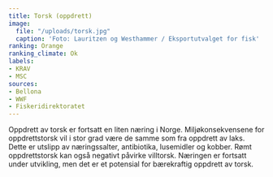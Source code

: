 ```yaml
---
title: Torsk (oppdrett)
image:
  file: "/uploads/torsk.jpg"
  caption: 'Foto: Lauritzen og Westhammer / Eksportutvalget for fisk'
ranking: Orange
ranking_climate: Ok
labels:
- KRAV
- MSC
sources:
- Bellona
- WWF
- Fiskeridirektoratet
---
```


Oppdrett av torsk er fortsatt en liten næring i Norge. Miljøkonsekvensene for oppdrettstorsk vil i stor grad være de samme som fra oppdrett av laks. Dette er utslipp av næringssalter, antibiotika, lusemidler og kobber. Rømt oppdrettstorsk kan også negativt påvirke villtorsk. Næringen er fortsatt under utvikling, men det er et potensial for bærekraftig oppdrett av torsk.
